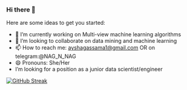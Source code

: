 ### Hi there 👋




Here are some ideas to get you started:

- 🔭 I’m currently working on Multi-view machine learning algorithms
- 👯 I’m looking to collaborate on data mining and machine learning
- 📫 How to reach me: ayshagassama1@gmail.com OR on telegram:@NAG_N_NAG
- 😄 Pronouns: She/Her
- I’m looking for a position as a junior data scientist/engineer


[![GitHub Streak](https://streak-stats.demolab.com/?user=ayshagassama1)](https://git.io/streak-stats)
<!--- 🤔 ...
- 💬 Ask me about ...
- - 🌱 I’m currently learning Computer science
- **ayshagassama1/ayshagassama1** is a ✨ _special_ ✨ repository because its `README.md` (this file) appears on your GitHub profile.
- ⚡ Fun fact: ...
-->
